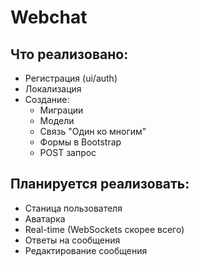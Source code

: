 # Webchat

## Что реализовано:

- Регистрация (ui/auth)
- Локализация
- Создание:
    - Миграции
    - Модели
    - Связь "Один ко многим"
    - Формы в Bootstrap
    - POST запрос

## Планируется реализовать:

- Станица пользователя
- Аватарка
- Real-time (WebSockets скорее всего)
- Ответы на сообщения
- Редактирование сообщения
